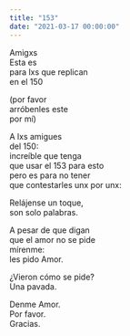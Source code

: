 ```yaml
---
title: "153"
date: "2021-03-17 00:00:00"
---
```


Amigxs\
Esta es\
para lxs que replican\
en el 150

(por favor\
arróbenles este\
por mí)

A lxs amigues\
del 150:\
increíble que tenga\
que usar el 153 para esto\
pero es para no tener\
que contestarles unx por unx:

Relájense un toque,\
son solo palabras.

A pesar de que digan\
que el amor no se pide\
mírenme:\
les pido Amor.

¿Vieron cómo se pide?\
Una pavada.

Denme Amor.\
Por favor.\
Gracias.
